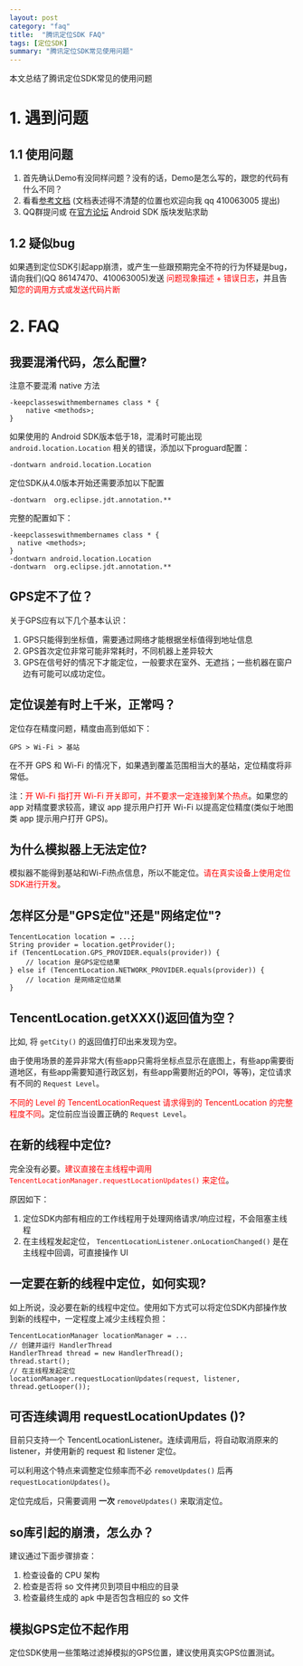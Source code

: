 ```yaml
---
layout: post
category: "faq"
title:  "腾讯定位SDK FAQ"
tags: [定位SDK]
summary: "腾讯定位SDK常见使用问题"
---
```

本文总结了腾讯定位SDK常见的使用问题

# 1. 遇到问题
## 1.1 使用问题
1. 首先确认Demo有没同样问题？没有的话，Demo是怎么写的，跟您的代码有什么不同？
2. 看看[参考文档](http://open.map.qq.com/geosdk/doc/) (文档表述得不清楚的位置也欢迎向我 qq 410063005 提出)
3. QQ群提问或 在[官方论坛](http://bbs.map.qq.com/forum-47-1.html) Android SDK 版块发贴求助

## 1.2 疑似bug
如果遇到定位SDK引起app崩溃，或产生一些跟预期完全不符的行为怀疑是bug，请向我们(QQ 86147470、410063005)发送 <font color="red">问题现象描述 + 错误日志</font>，并且告知<font color="red">您的调用方式或发送代码片断</font>

# 2. FAQ
## 我要混淆代码，怎么配置?
注意不要混淆 native 方法

	-keepclasseswithmembernames class * {
	    native <methods>;
	}

如果使用的 Android SDK版本低于18，混淆时可能出现  `android.location.Location` 相关的错误，添加以下proguard配置：

	-dontwarn android.location.Location
	
定位SDK从4.0版本开始还需要添加以下配置

	-dontwarn  org.eclipse.jdt.annotation.**
	
完整的配置如下：

```
-keepclasseswithmembernames class * {
  native <methods>;
}
-dontwarn android.location.Location
-dontwarn  org.eclipse.jdt.annotation.**
```
	
## GPS定不了位？
关于GPS应有以下几个基本认识：

1. GPS只能得到坐标值，需要通过网络才能根据坐标值得到地址信息
2. GPS首次定位非常可能非常耗时，不同机器上差异较大
3. GPS在信号好的情况下才能定位，一般要求在室外、无遮挡；一些机器在窗户边有可能可以成功定位。

## 定位误差有时上千米，正常吗？
定位存在精度问题，精度由高到低如下：

	GPS > Wi-Fi > 基站
	
在不开 GPS 和 Wi-Fi 的情况下，如果遇到覆盖范围相当大的基站，定位精度将非常低。

注：<font color="red">开 Wi-Fi 指打开 Wi-Fi 开关即可，并不要求一定连接到某个热点</font>。如果您的 app 对精度要求较高，建议 app 提示用户打开 Wi-Fi 以提高定位精度(类似于地图类 app 提示用户打开 GPS)。

## 为什么模拟器上无法定位?
模拟器不能得到基站和Wi-Fi热点信息，所以不能定位。<font color="red">请在真实设备上使用定位SDK进行开发</font>。

## 怎样区分是"GPS定位"还是"网络定位"?

	TencentLocation location = ...;
	String provider = location.getProvider();
	if (TencentLocation.GPS_PROVIDER.equals(provider)) {
		// location 是GPS定位结果
	} else if (TencentLocation.NETWORK_PROVIDER.equals(provider)) {
		// location 是网络定位结果
	}
	
## TencentLocation.getXXX()返回值为空？
比如, 将 `getCity()` 的返回值打印出来发现为空。

由于使用场景的差异非常大(有些app只需将坐标点显示在底图上，有些app需要街道地区，有些app需要知道行政区划，有些app需要附近的POI，等等)，定位请求有不同的 `Request Level`。

<font color="red">不同的 Level 的 TencentLocationRequest 请求得到的 TencentLocation 的完整程度不同</font>。定位前应当设置正确的 `Request Level`。

## 在新的线程中定位?
完全没有必要。<font color="red">建议直接在主线程中调用 `TencentLocationManager.requestLocationUpdates()` 来定位</font>。

原因如下：

1. 定位SDK内部有相应的工作线程用于处理网络请求/响应过程，不会阻塞主线程
2. 在主线程发起定位， `TencentLocationListener.onLocationChanged()` 是在主线程中回调，可直接操作 UI

## 一定要在新的线程中定位，如何实现?
如上所说，没必要在新的线程中定位。使用如下方式可以将定位SDK内部操作放到新的线程中，一定程度上减少主线程负担：

	TencentLocationManager locationManager = ...
	// 创建并运行 HandlerThread
	HandlerThread thread = new HandlerThread();
	thread.start();
	// 在主线程发起定位
	locationManager.requestLocationUpdates(request, listener, thread.getLooper());

## 可否连续调用 requestLocationUpdates ()?
目前只支持一个 TencentLocationListener。连续调用后，将自动取消原来的 listener，并使用新的 request 和 listener 定位。

可以利用这个特点来调整定位频率而不必 `removeUpdates()` 后再 `requestLocationUpdates()`。

定位完成后，只需要调用 **一次** `removeUpdates()` 来取消定位。

## so库引起的崩溃，怎么办？
建议通过下面步骤排查：

1. 检查设备的 CPU 架构
2. 检查是否将 so 文件拷贝到项目中相应的目录
3. 检查最终生成的 apk 中是否包含相应的 so 文件

## 模拟GPS定位不起作用
定位SDK使用一些策略过滤掉模拟的GPS位置，建议使用真实GPS位置测试。

